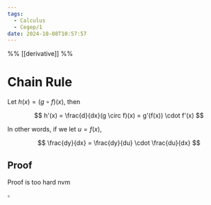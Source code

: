 ```yaml
---
tags:
  - Calculus
  - Cegep/1
date: 2024-10-08T10:57:57
---
```


%% [[derivative]] %%

# Chain Rule

Let $h(x) = (g \circ f)(x)$, then

$$
h'(x) = \frac{d}{dx}(g \circ f)(x) = g'(f(x)) \cdot f'(x)
$$

In other words, if we let $u = f(x)$,

$$
\frac{dy}{dx} = \frac{dy}{du} \cdot \frac{du}{dx}
$$

## Proof

Proof is too hard nvm

$\square$
